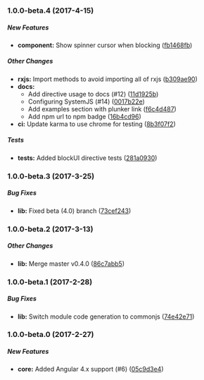 ### 1.0.0-beta.4 (2017-4-15)

##### New Features

* **component:** Show spinner cursor when blocking ([fb1468fb](https://github.com/kuuurt13/ng-block-ui/commit/fb1468fba452ce0e5894e18f40338609e942b8c6))

##### Other Changes

* **rxjs:** Import methods to avoid importing all of rxjs ([b309ae90](https://github.com/kuuurt13/ng-block-ui/commit/b309ae904cffc34b8716f65c2c7ab0a79162c625))
* **docs:**
  * Add directive usage to docs (#12) ([11d1925b](https://github.com/kuuurt13/ng-block-ui/commit/11d1925b8f4c1eaf48d500f5ca6b23177fbbe956))
  * Configuring SystemJS  (#14) ([0017b22e](https://github.com/kuuurt13/ng-block-ui/commit/0017b22e854ebe6cf44649a7847bfce024c93c2e))
  * Add examples section with plunker link ([f6c4d487](https://github.com/kuuurt13/ng-block-ui/commit/f6c4d487d49a63e5fbc12cab8c489cf8b9326264))
  * Add npm url to npm badge ([16b4cd96](https://github.com/kuuurt13/ng-block-ui/commit/16b4cd96673c8369404db7ad1e96312b920c1658))
* **ci:** Update karma to use chrome for testing ([8b3f07f2](https://github.com/kuuurt13/ng-block-ui/commit/8b3f07f2ca352e7b9b51b0cafa0b5a76025e7026))

##### Tests

* **tests:** Added blockUI directive tests ([281a0930](https://github.com/kuuurt13/ng-block-ui/commit/281a09307144f2ca05ebd85eed459d0a2c86648e))

### 1.0.0-beta.3 (2017-3-25)

##### Bug Fixes

* **lib:** Fixed beta (4.0) branch ([73cef243](https://github.com/kuuurt13/ng-block-ui/commit/73cef24306e05f2cdff9bb3c3e4f313af0645357))

### 1.0.0-beta.2 (2017-3-13)

##### Other Changes

* **lib:** Merge master v0.4.0 ([86c7abb5](https://github.com/kuuurt13/ng-block-ui/commit/86c7abb5a355568024dc64d7610ba07f14d84abd))

### 1.0.0-beta.1 (2017-2-28)

##### Bug Fixes

* **lib:** Switch module code generation to commonjs ([74e42e71](https://github.com/kuuurt13/ng-block-ui/commit/74e42e712fe257fe1fe8cc8a875c6c13d111c012))

### 1.0.0-beta.0 (2017-2-27)

##### New Features

* **core:** Added Angular 4.x support (#6) ([05c9d3e4](https://github.com/kuuurt13/ng-block-ui/commit/05c9d3e49bb9a972af6131f2d2f872d5c7a14306))
